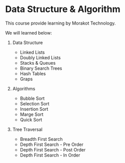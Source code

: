 # Data Structure & Algorithm

This course provide learning by Morakot Technology.

We will learned below:

1. Data Structure 
    - Linked Lists
    - Doubly Linked Lists
    - Stacks & Queues
    - Binary Search Trees
    - Hash Tables
    - Graps

2. Algorithms
    - Bubble Sort
    - Selection Sort
    - Insertion Sort
    - Marge Sort
    - Quick Sort

3. Tree Traversal
    - Breadth First Search
    - Depth First Search - Pre Order
    - Depth First Search - Post Order
    - Depth First Search - In Order
